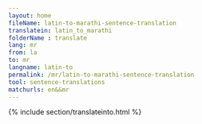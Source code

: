 ```yaml
---
layout: home
fileName: latin-to-marathi-sentence-translation
translatein: latin_to_marathi
folderName : translate
lang: mr
from: la
to: mr
langname: latin-to
permalink: /mr/latin-to-marathi-sentence-translation
tool: sentence-translations
matchurls: en&&mr
---
```

{% include section/translateinto.html %}
